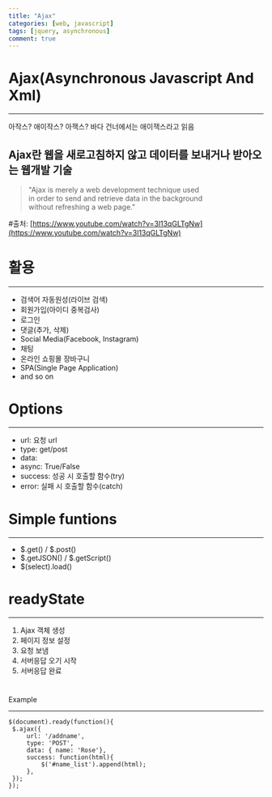 ```yaml
---
title: "Ajax"
categories: [web, javascript]
tags: [jquery, asynchronous]
comment: true
---
```


# Ajax(Asynchronous Javascript And Xml)

---

아작스? 애이작스? 아잭스? 바다 건너에서는 애이잭스라고 읽음

## Ajax란 웹을 새로고침하지 않고 데이터를 보내거나 받아오는 웹개발 기술

> "Ajax is merely a web development technique used  
> in order to send and retrieve data in the background  
> without refreshing a web page."

#출처: [https://www.youtube.com/watch?v=3l13qGLTgNw](https://www.youtube.com/watch?v=3l13qGLTgNw)

# 활용

---

- 검색어 자동원성(라이브 검색)
- 회원가입(아이디 중복검사)
- 로그인
- 댓글(추가, 삭제)
- Social Media(Facebook, Instagram)
- 채팅
- 온라인 쇼핑몰 장바구니
- SPA(Single Page Application)
- and so on

# Options

---

- url: 요청 url
- type: get/post
- data:
- async: True/False
- success: 성공 시 호출할 함수(try)
- error: 실패 시 호출할 함수(catch)

# Simple funtions

---

- $.get() / $.post()
- $.getJSON() / $.getScript()
- $(select).load()

# readyState

---

1. Ajax 객체 생성
2. 페이지 정보 설정
3. 요청 보냄
4. 서버응답 오기 시작
5. 서버응답 완료

# 
Example

---

```
$(document).ready(function(){
 $.ajax({
     url: '/addname',
     type: 'POST',
     data: { name: 'Rose'},
     success: function(html){
         $('#name_list').append(html);
     },
 });
});
```
